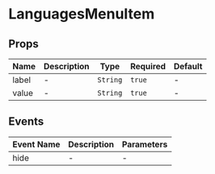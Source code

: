 # LanguagesMenuItem

## Props

<!-- @vuese:LanguagesMenuItem:props:start -->
|Name|Description|Type|Required|Default|
|---|---|---|---|---|
|label|-|`String`|`true`|-|
|value|-|`String`|`true`|-|

<!-- @vuese:LanguagesMenuItem:props:end -->


## Events

<!-- @vuese:LanguagesMenuItem:events:start -->
|Event Name|Description|Parameters|
|---|---|---|
|hide|-|-|

<!-- @vuese:LanguagesMenuItem:events:end -->
